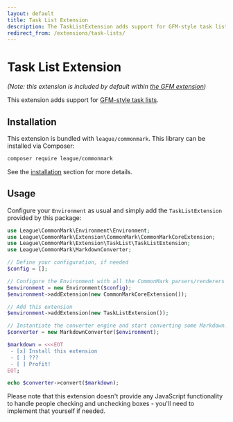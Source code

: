 ```yaml
---
layout: default
title: Task List Extension
description: The TaskListExtension adds support for GFM-style task lists
redirect_from: /extensions/task-lists/
---
```


# Task List Extension

_(Note: this extension is included by default within [the GFM extension](/2.3/extensions/github-flavored-markdown/))_

This extension adds support for [GFM-style task lists](https://github.github.com/gfm/#task-list-items-extension-).

## Installation

This extension is bundled with `league/commonmark`. This library can be installed via Composer:

```bash
composer require league/commonmark
```

See the [installation](/2.3/installation/) section for more details.

## Usage

Configure your `Environment` as usual and simply add the `TaskListExtension` provided by this package:

```php
use League\CommonMark\Environment\Environment;
use League\CommonMark\Extension\CommonMark\CommonMarkCoreExtension;
use League\CommonMark\Extension\TaskList\TaskListExtension;
use League\CommonMark\MarkdownConverter;

// Define your configuration, if needed
$config = [];

// Configure the Environment with all the CommonMark parsers/renderers
$environment = new Environment($config);
$environment->addExtension(new CommonMarkCoreExtension());

// Add this extension
$environment->addExtension(new TaskListExtension());

// Instantiate the converter engine and start converting some Markdown!
$converter = new MarkdownConverter($environment);

$markdown = <<<EOT
 - [x] Install this extension
 - [ ] ???
 - [ ] Profit!
EOT;

echo $converter->convert($markdown);
```

Please note that this extension doesn't provide any JavaScript functionality to handle people checking and unchecking boxes - you'll need to implement that yourself if needed.
